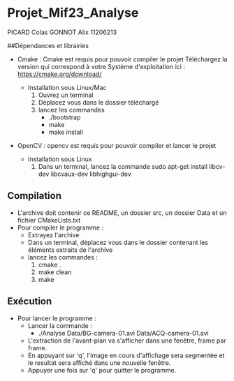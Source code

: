 # Projet_Mif23_Analyse

PICARD Colas 
GONNOT Alix 11206213

##Dépendances et librairies

* Cmake : Cmake est requis pour pouvoir compiler le projet
	Téléchargez la version qui correspond à votre Système d'exploitation ici : https://cmake.org/download/
	* Installation sous Linux/Mac
		1. Ouvrez un terminal
		2. Déplacez vous dans le dossier téléchargé
		3. lancez les commandes
			* ./bootstrap
			* make
			* make install

* OpenCV : opencv est requis pour pouvoir compiler et lancer le projet
	* Installation sous Linux
		1. Dans un terminal, lancez la commande 
			sudo apt-get install libcv-dev libcvaux-dev libhighgui-dev

## Compilation
* L'archive doit contenir ce README, un dossier src, un dossier Data et un fichier CMakeLists.txt
* Pour compiler le programme :
	* Extrayez l'archive
	* Dans un terminal, déplacez vous dans le dossier contenant les éléments extraits de l'archive
	* lancez les commandes :
		1. cmake .
		2. make clean
		3. make

## Exécution
* Pour lancer le programme :
	* Lancer la commande :
		* ./Analyse Data/BG-camera-01.avi Data/ACQ-camera-01.avi 
	* L'extraction de l'avant-plan va s'afficher dans une fenêtre, frame par frame.
	* En appuyant sur 'q', l'image en cours d'affichage sera segmentée et le resultat
	  sera affiché dans une nouvelle fenêtre.
	* Appuyer une fois sur 'q' pour quitter le programme.


